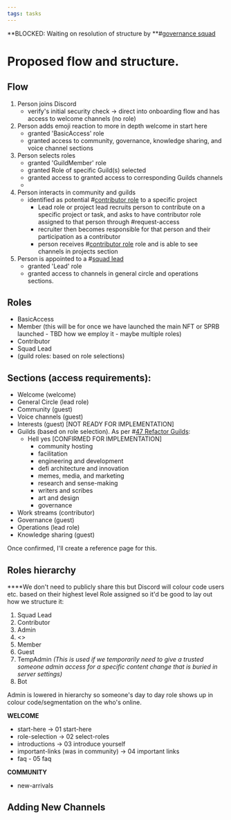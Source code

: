 ```yaml
---
tags: tasks
---
```

**BLOCKED: Waiting on resolution of structure by **#[governance squad](/notes/archive/clarity/Tags/governance%20squad.md) 
# Proposed flow and structure.
## Flow
1. Person joins Discord
	- verify's initial security check -> direct into onboarding flow and has access to welcome channels (no role)
2. Person adds emoji reaction to more in depth welcome in start here
	- granted 'BasicAccess' role
	- granted access to community, governance, knowledge sharing, and voice channel sections
3. Person selects roles
	- granted 'GuildMember' role
	- granted Role of specific Guild(s) selected
	- granted access to granted access to corresponding Guilds channels
	- 
4. Person interacts in community and guilds
	- identified as potential #[contributor role](/notes/archive/clarity/Tags/contributor%20role.md) to a specific project
		- Lead role or project lead recruits person to contribute on a specific project or task, and asks to have contributor role assigned to that person through #request-access
		- recruiter then becomes responsible for that person and their participation as a contributor
		- person receives #[contributor role](/notes/archive/clarity/Tags/contributor%20role.md)  role and is able to see channels in projects section
5. Person is appointed to a #[squad lead](/notes/archive/clarity/Tags/squad%20lead.md)
	- granted 'Lead' role
	- granted access to channels in general circle and operations sections.

## Roles

- BasicAccess
- Member (this will be for once we have launched the main NFT or SPRB launched - TBD how we employ it - maybe multiple roles)
- Contributor
- Squad Lead
- (guild roles: based on role selections)

## Sections (access requirements):
- Welcome (welcome)
- General Circle (lead role)
- Community (guest)
- Voice channels (guest)
- Interests (guest) [NOT READY FOR IMPLEMENTATION]
- Guilds (based on role selection). As per #[47 Refactor Guilds](47%20Refactor%20Guilds):
	- Hell yes [CONFIRMED FOR IMPLEMENTATION]
		- community hosting
		- facilitation
		- engineering and development
		- defi architecture and innovation
		- memes, media, and marketing
		- research and sense-making
		- writers and scribes
		- art and design
		- governance
- Work streams (contributor)
- Governance (guest)
- Operations (lead role)
- Knowledge sharing (guest)

Once confirmed, I'll create a reference page for this.

## Roles hierarchy 

****We don't need to publicly share this but Discord will colour code users etc. based on their highest level Role assigned so it'd be good to lay out how we structure it:
1. Squad Lead
2. Contributor
3. Admin
4. <<Guild Roles>>
5. Member
6. Guest
7. TempAdmin _(This is used if we temporarily need to give a trusted someone admin access for a specific content change that is buried in server settings)_
8. Bot

Admin is lowered in hierarchy so someone's day to day role shows up in colour code/segmentation on the who's online. 

**WELCOME** 
- start-here -> 01 start-here
- role-selection -> 02 select-roles
- introductions -> 03 introduce yourself
- important-links (was in community) -> 04 important links
- faq - 05 faq

**COMMUNITY**
- new-arrivals


## Adding New Channels